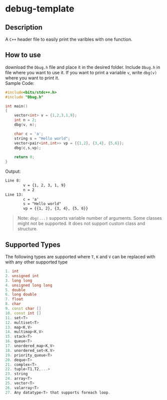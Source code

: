 # debug-template

## Description

A `C++` header file to easily print the varibles with one function.

## How to use
download the `Dbug.h` file and place it in the desired folder. Include `Dbug.h` in file where you want to use it. If you want to print a variable `v`, write `dbg(v)` where you want to print it. <br>
Sample Code:<br>

```cpp
#include<bits/stdc++.h>
#include "Dbug.h"

int main()
{
    vector<int> v = {1,2,3,1,9};
    int n = 2;
    dbg(v, n);

    char c = 'a';
    string s = "Hello world";
    vector<pair<int,int>> vp = {{1,2}, {3,4}, {5,6}};
    dbg(c,s,vp);
    
    return 0;
}
```

Output:<br>

```txt
Line 8:
        v = {1, 2, 3, 1, 9}
        n = 2
Line 13:
        c = 'a'
        s = "Hello world"
        vp = {{1, 2}, {3, 4}, {5, 6}}
```

> Note: `dbg(...)` supports variable number of arguments. Some classes might not be supported. It does not support custom class and structure.<br>

## Supported Types

The following types are supported where `T`, `K` and `V` can be replaced with with any other supported type<br>

```cpp
1. int
2. unsigned int
3. long long
4. unsigned long long
5. double
6. long double
7. float
8. char
9. const char []
10. const int []
11. set<T>
12. multiset<T>
13. map<K,V>
14. multimap<K,V>
15. stack<T>
16. queue<T>
17. unordered_map<K,V>
18. unordered_set<K,V>
19. priority_queue<T>
20. deque<T>
21. complex<T>
22. tuple<T1,T2,...>
23. string
24. array<T>
25. vector<T>
26. valarray<T>
27. Any datatype<T> that supports foreach loop.
```